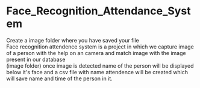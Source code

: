 # Face_Recognition_Attendance_System
Create a image folder where you have saved your file <br>
Face recognition attendence system is a project in which we capture image of a person with the help on an camera and match image with the image present in our database <br> (image folder) once image is detected name of the person will be displayed below it's face and a csv file with name attendence will be created which will save name and time 
of the person in it.
